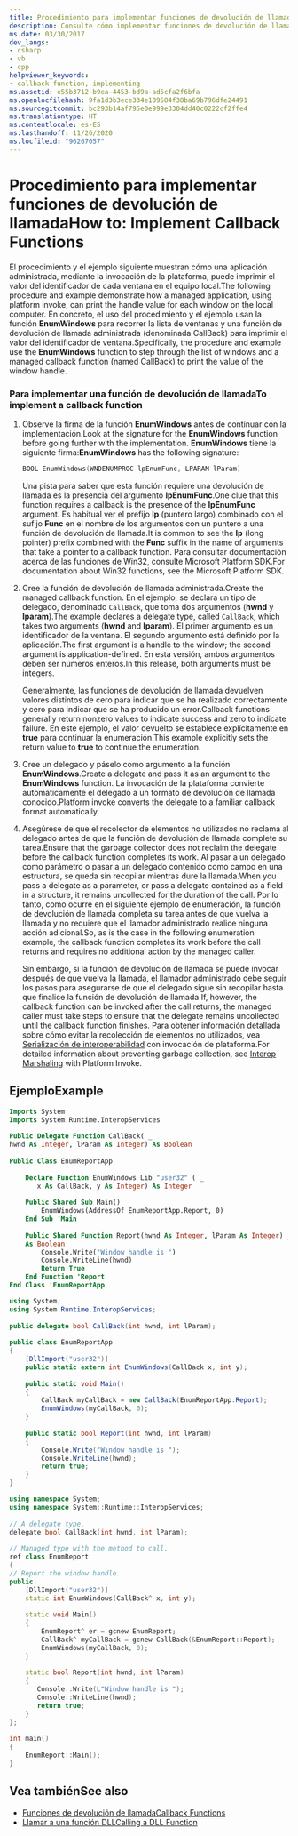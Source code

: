 ```yaml
---
title: Procedimiento para implementar funciones de devolución de llamada
description: Consulte cómo implementar funciones de devolución de llamada. En este ejemplo, una aplicación administrada, mediante la invocación de plataforma, imprime el valor de identificador de cada ventana en un equipo.
ms.date: 03/30/2017
dev_langs:
- csharp
- vb
- cpp
helpviewer_keywords:
- callback function, implementing
ms.assetid: e55b3712-b9ea-4453-bd9a-ad5cfa2f6bfa
ms.openlocfilehash: 9fa1d3b3ece334e109584f38ba69b796dfe24491
ms.sourcegitcommit: bc293b14af795e0e999e3304dd40c0222cf2ffe4
ms.translationtype: HT
ms.contentlocale: es-ES
ms.lasthandoff: 11/26/2020
ms.locfileid: "96267057"
---
```

# <a name="how-to-implement-callback-functions"></a><span data-ttu-id="1fed1-104">Procedimiento para implementar funciones de devolución de llamada</span><span class="sxs-lookup"><span data-stu-id="1fed1-104">How to: Implement Callback Functions</span></span>

<span data-ttu-id="1fed1-105">El procedimiento y el ejemplo siguiente muestran cómo una aplicación administrada, mediante la invocación de la plataforma, puede imprimir el valor del identificador de cada ventana en el equipo local.</span><span class="sxs-lookup"><span data-stu-id="1fed1-105">The following procedure and example demonstrate how a managed application, using platform invoke, can print the handle value for each window on the local computer.</span></span> <span data-ttu-id="1fed1-106">En concreto, el uso del procedimiento y el ejemplo usan la función **EnumWindows** para recorrer la lista de ventanas y una función de devolución de llamada administrada (denominada CallBack) para imprimir el valor del identificador de ventana.</span><span class="sxs-lookup"><span data-stu-id="1fed1-106">Specifically, the procedure and example use the **EnumWindows** function to step through the list of windows and a managed callback function (named CallBack) to print the value of the window handle.</span></span>  
  
### <a name="to-implement-a-callback-function"></a><span data-ttu-id="1fed1-107">Para implementar una función de devolución de llamada</span><span class="sxs-lookup"><span data-stu-id="1fed1-107">To implement a callback function</span></span>  
  
1. <span data-ttu-id="1fed1-108">Observe la firma de la función **EnumWindows** antes de continuar con la implementación.</span><span class="sxs-lookup"><span data-stu-id="1fed1-108">Look at the signature for the **EnumWindows** function before going further with the implementation.</span></span> <span data-ttu-id="1fed1-109">**EnumWindows** tiene la siguiente firma:</span><span class="sxs-lookup"><span data-stu-id="1fed1-109">**EnumWindows** has the following signature:</span></span>  
  
    ```cpp
    BOOL EnumWindows(WNDENUMPROC lpEnumFunc, LPARAM lParam)
    ```
  
     <span data-ttu-id="1fed1-110">Una pista para saber que esta función requiere una devolución de llamada es la presencia del argumento **lpEnumFunc**.</span><span class="sxs-lookup"><span data-stu-id="1fed1-110">One clue that this function requires a callback is the presence of the **lpEnumFunc** argument.</span></span> <span data-ttu-id="1fed1-111">Es habitual ver el prefijo **lp** (puntero largo) combinado con el sufijo **Func** en el nombre de los argumentos con un puntero a una función de devolución de llamada.</span><span class="sxs-lookup"><span data-stu-id="1fed1-111">It is common to see the **lp** (long pointer) prefix combined with the **Func** suffix in the name of arguments that take a pointer to a callback function.</span></span> <span data-ttu-id="1fed1-112">Para consultar documentación acerca de las funciones de Win32, consulte Microsoft Platform SDK.</span><span class="sxs-lookup"><span data-stu-id="1fed1-112">For documentation about Win32 functions, see the Microsoft Platform SDK.</span></span>  
  
2. <span data-ttu-id="1fed1-113">Cree la función de devolución de llamada administrada.</span><span class="sxs-lookup"><span data-stu-id="1fed1-113">Create the managed callback function.</span></span> <span data-ttu-id="1fed1-114">En el ejemplo, se declara un tipo de delegado, denominado `CallBack`, que toma dos argumentos (**hwnd** y **lparam**).</span><span class="sxs-lookup"><span data-stu-id="1fed1-114">The example declares a delegate type, called `CallBack`, which takes two arguments (**hwnd** and **lparam**).</span></span> <span data-ttu-id="1fed1-115">El primer argumento es un identificador de la ventana. El segundo argumento está definido por la aplicación.</span><span class="sxs-lookup"><span data-stu-id="1fed1-115">The first argument is a handle to the window; the second argument is application-defined.</span></span> <span data-ttu-id="1fed1-116">En esta versión, ambos argumentos deben ser números enteros.</span><span class="sxs-lookup"><span data-stu-id="1fed1-116">In this release, both arguments must be integers.</span></span>  
  
     <span data-ttu-id="1fed1-117">Generalmente, las funciones de devolución de llamada devuelven valores distintos de cero para indicar que se ha realizado correctamente y cero para indicar que se ha producido un error.</span><span class="sxs-lookup"><span data-stu-id="1fed1-117">Callback functions generally return nonzero values to indicate success and zero to indicate failure.</span></span> <span data-ttu-id="1fed1-118">En este ejemplo, el valor devuelto se establece explícitamente en **true** para continuar la enumeración.</span><span class="sxs-lookup"><span data-stu-id="1fed1-118">This example explicitly sets the return value to **true** to continue the enumeration.</span></span>  
  
3. <span data-ttu-id="1fed1-119">Cree un delegado y páselo como argumento a la función **EnumWindows**.</span><span class="sxs-lookup"><span data-stu-id="1fed1-119">Create a delegate and pass it as an argument to the **EnumWindows** function.</span></span> <span data-ttu-id="1fed1-120">La invocación de la plataforma convierte automáticamente el delegado a un formato de devolución de llamada conocido.</span><span class="sxs-lookup"><span data-stu-id="1fed1-120">Platform invoke converts the delegate to a familiar callback format automatically.</span></span>  
  
4. <span data-ttu-id="1fed1-121">Asegúrese de que el recolector de elementos no utilizados no reclama al delegado antes de que la función de devolución de llamada complete su tarea.</span><span class="sxs-lookup"><span data-stu-id="1fed1-121">Ensure that the garbage collector does not reclaim the delegate before the callback function completes its work.</span></span> <span data-ttu-id="1fed1-122">Al pasar a un delegado como parámetro o pasar a un delegado contenido como campo en una estructura, se queda sin recopilar mientras dure la llamada.</span><span class="sxs-lookup"><span data-stu-id="1fed1-122">When you pass a delegate as a parameter, or pass a delegate contained as a field in a structure, it remains uncollected for the duration of the call.</span></span> <span data-ttu-id="1fed1-123">Por lo tanto, como ocurre en el siguiente ejemplo de enumeración, la función de devolución de llamada completa su tarea antes de que vuelva la llamada y no requiere que el llamador administrado realice ninguna acción adicional.</span><span class="sxs-lookup"><span data-stu-id="1fed1-123">So, as is the case in the following enumeration example, the callback function completes its work before the call returns and requires no additional action by the managed caller.</span></span>  
  
     <span data-ttu-id="1fed1-124">Sin embargo, si la función de devolución de llamada se puede invocar después de que vuelva la llamada, el llamador administrado debe seguir los pasos para asegurarse de que el delegado sigue sin recopilar hasta que finalice la función de devolución de llamada.</span><span class="sxs-lookup"><span data-stu-id="1fed1-124">If, however, the callback function can be invoked after the call returns, the managed caller must take steps to ensure that the delegate remains uncollected until the callback function finishes.</span></span> <span data-ttu-id="1fed1-125">Para obtener información detallada sobre cómo evitar la recolección de elementos no utilizados, vea [Serialización de interoperabilidad](interop-marshaling.md) con invocación de plataforma.</span><span class="sxs-lookup"><span data-stu-id="1fed1-125">For detailed information about preventing garbage collection, see [Interop Marshaling](interop-marshaling.md) with Platform Invoke.</span></span>  
  
## <a name="example"></a><span data-ttu-id="1fed1-126">Ejemplo</span><span class="sxs-lookup"><span data-stu-id="1fed1-126">Example</span></span>  
  
```vb  
Imports System  
Imports System.Runtime.InteropServices  
  
Public Delegate Function CallBack( _  
hwnd As Integer, lParam As Integer) As Boolean  
  
Public Class EnumReportApp  
  
    Declare Function EnumWindows Lib "user32" ( _  
       x As CallBack, y As Integer) As Integer  
  
    Public Shared Sub Main()  
        EnumWindows(AddressOf EnumReportApp.Report, 0)  
    End Sub 'Main  
  
    Public Shared Function Report(hwnd As Integer, lParam As Integer) _  
    As Boolean  
        Console.Write("Window handle is ")  
        Console.WriteLine(hwnd)  
        Return True  
    End Function 'Report  
End Class 'EnumReportApp  
```  
  
```csharp  
using System;  
using System.Runtime.InteropServices;  
  
public delegate bool CallBack(int hwnd, int lParam);  
  
public class EnumReportApp  
{  
    [DllImport("user32")]  
    public static extern int EnumWindows(CallBack x, int y);
  
    public static void Main()
    {  
        CallBack myCallBack = new CallBack(EnumReportApp.Report);  
        EnumWindows(myCallBack, 0);  
    }  
  
    public static bool Report(int hwnd, int lParam)  
    {
        Console.Write("Window handle is ");  
        Console.WriteLine(hwnd);  
        return true;  
    }  
}  
```  
  
```cpp  
using namespace System;  
using namespace System::Runtime::InteropServices;  
  
// A delegate type.  
delegate bool CallBack(int hwnd, int lParam);  
  
// Managed type with the method to call.  
ref class EnumReport  
{  
// Report the window handle.  
public:  
    [DllImport("user32")]  
    static int EnumWindows(CallBack^ x, int y);  
  
    static void Main()  
    {  
        EnumReport^ er = gcnew EnumReport;  
        CallBack^ myCallBack = gcnew CallBack(&EnumReport::Report);  
        EnumWindows(myCallBack, 0);  
    }  
  
    static bool Report(int hwnd, int lParam)  
    {  
       Console::Write(L"Window handle is ");  
       Console::WriteLine(hwnd);  
       return true;  
    }  
};  
  
int main()  
{  
    EnumReport::Main();  
}  
```  
  
## <a name="see-also"></a><span data-ttu-id="1fed1-127">Vea también</span><span class="sxs-lookup"><span data-stu-id="1fed1-127">See also</span></span>

- [<span data-ttu-id="1fed1-128">Funciones de devolución de llamada</span><span class="sxs-lookup"><span data-stu-id="1fed1-128">Callback Functions</span></span>](callback-functions.md)
- [<span data-ttu-id="1fed1-129">Llamar a una función DLL</span><span class="sxs-lookup"><span data-stu-id="1fed1-129">Calling a DLL Function</span></span>](calling-a-dll-function.md)
